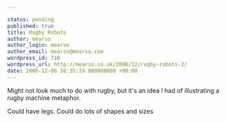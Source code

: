 ```yaml
---

status: pending
published: true
title: Rugby Robots
author: mearso
author_login: mearso
author_email: mearso@mearso.com
wordpress_id: 718
wordpress_url: http://mearso.co.uk/2006/12/rugby-robots-2/
date: 2006-12-06 16:35:19.000000000 +00:00
---
```

Might not look much to do with rugby, but it's an idea I had of illustrating a rugby machine metaphor.

Could have legs. Could do lots of shapes and sizes
